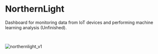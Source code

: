 # NorthernLight
Dashboard for monitoring data from IoT devices and performing machine learning analysis (Unfinished).

<br>

![northernlight_v1](https://user-images.githubusercontent.com/38709932/233852354-1cfc6d57-59db-410a-be36-49ff0e2af234.png)
